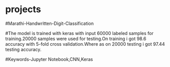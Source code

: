 # projects


#Marathi-Handwritten-Digit-Classification

#The model is trained with keras with input 60000 labeled samples for training.20000 samples were used for testing.On training i 
got 98.6 accuracy with 5-fold cross validation.Where as on 20000 testing i got 97.44 testing accuracy.

#Keywords-Jupyter Notebook,CNN,Keras
